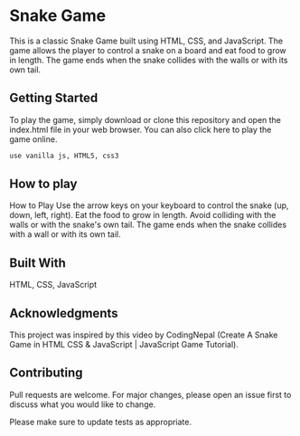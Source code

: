 # Snake Game

This is a classic Snake Game built using HTML, CSS, and JavaScript. The game allows the player to control a snake on a board and eat food to grow in length. The game ends when the snake collides with the walls or with its own tail.

## Getting Started
To play the game, simply download or clone this repository and open the index.html file in your web browser. You can also click here to play the game online.

```bash
use vanilla js, HTML5, css3
```
## How to play
How to Play
Use the arrow keys on your keyboard to control the snake (up, down, left, right).
Eat the food to grow in length.
Avoid colliding with the walls or with the snake's own tail.
The game ends when the snake collides with a wall or with its own tail.

## Built With
HTML,
CSS,
JavaScript
## Acknowledgments
This project was inspired by this video by CodingNepal (Create A Snake Game in HTML CSS & JavaScript | JavaScript Game Tutorial).

## Contributing

Pull requests are welcome. For major changes, please open an issue first
to discuss what you would like to change.

Please make sure to update tests as appropriate.
